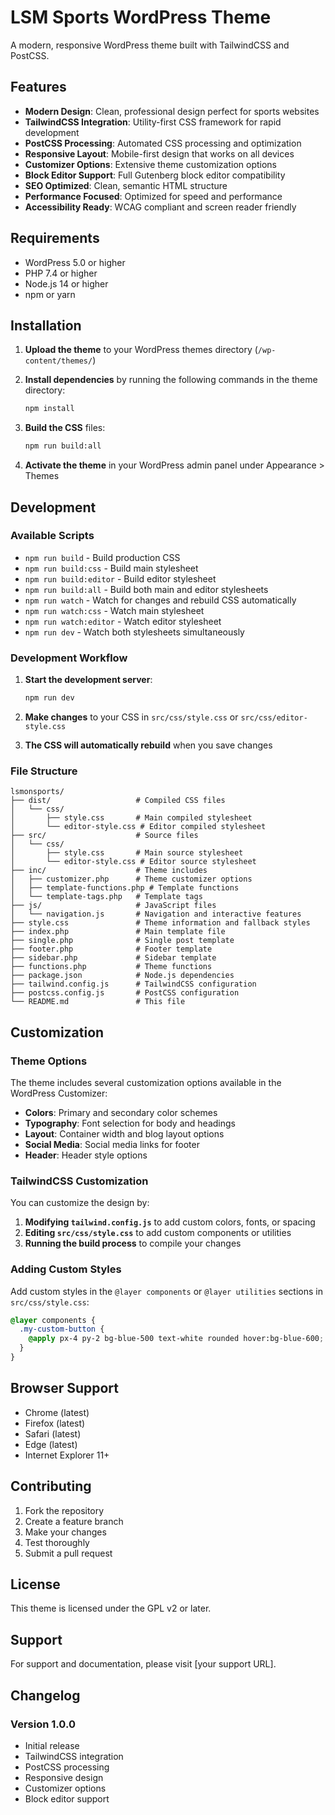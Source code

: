 # LSM Sports WordPress Theme

A modern, responsive WordPress theme built with TailwindCSS and PostCSS.

## Features

- **Modern Design**: Clean, professional design perfect for sports websites
- **TailwindCSS Integration**: Utility-first CSS framework for rapid development
- **PostCSS Processing**: Automated CSS processing and optimization
- **Responsive Layout**: Mobile-first design that works on all devices
- **Customizer Options**: Extensive theme customization options
- **Block Editor Support**: Full Gutenberg block editor compatibility
- **SEO Optimized**: Clean, semantic HTML structure
- **Performance Focused**: Optimized for speed and performance
- **Accessibility Ready**: WCAG compliant and screen reader friendly

## Requirements

- WordPress 5.0 or higher
- PHP 7.4 or higher
- Node.js 14 or higher
- npm or yarn

## Installation

1. **Upload the theme** to your WordPress themes directory (`/wp-content/themes/`)

2. **Install dependencies** by running the following commands in the theme directory:
   ```bash
   npm install
   ```

3. **Build the CSS** files:
   ```bash
   npm run build:all
   ```

4. **Activate the theme** in your WordPress admin panel under Appearance > Themes

## Development

### Available Scripts

- `npm run build` - Build production CSS
- `npm run build:css` - Build main stylesheet
- `npm run build:editor` - Build editor stylesheet
- `npm run build:all` - Build both main and editor stylesheets
- `npm run watch` - Watch for changes and rebuild CSS automatically
- `npm run watch:css` - Watch main stylesheet
- `npm run watch:editor` - Watch editor stylesheet
- `npm run dev` - Watch both stylesheets simultaneously

### Development Workflow

1. **Start the development server**:
   ```bash
   npm run dev
   ```

2. **Make changes** to your CSS in `src/css/style.css` or `src/css/editor-style.css`

3. **The CSS will automatically rebuild** when you save changes

### File Structure

```
lsmonsports/
├── dist/                   # Compiled CSS files
│   └── css/
│       ├── style.css       # Main compiled stylesheet
│       └── editor-style.css # Editor compiled stylesheet
├── src/                    # Source files
│   └── css/
│       ├── style.css       # Main source stylesheet
│       └── editor-style.css # Editor source stylesheet
├── inc/                    # Theme includes
│   ├── customizer.php      # Theme customizer options
│   ├── template-functions.php # Template functions
│   └── template-tags.php   # Template tags
├── js/                     # JavaScript files
│   └── navigation.js       # Navigation and interactive features
├── style.css               # Theme information and fallback styles
├── index.php               # Main template file
├── single.php              # Single post template
├── footer.php              # Footer template
├── sidebar.php             # Sidebar template
├── functions.php           # Theme functions
├── package.json            # Node.js dependencies
├── tailwind.config.js      # TailwindCSS configuration
├── postcss.config.js       # PostCSS configuration
└── README.md               # This file
```

## Customization

### Theme Options

The theme includes several customization options available in the WordPress Customizer:

- **Colors**: Primary and secondary color schemes
- **Typography**: Font selection for body and headings
- **Layout**: Container width and blog layout options
- **Social Media**: Social media links for footer
- **Header**: Header style options

### TailwindCSS Customization

You can customize the design by:

1. **Modifying `tailwind.config.js`** to add custom colors, fonts, or spacing
2. **Editing `src/css/style.css`** to add custom components or utilities
3. **Running the build process** to compile your changes

### Adding Custom Styles

Add custom styles in the `@layer components` or `@layer utilities` sections in `src/css/style.css`:

```css
@layer components {
  .my-custom-button {
    @apply px-4 py-2 bg-blue-500 text-white rounded hover:bg-blue-600;
  }
}
```

## Browser Support

- Chrome (latest)
- Firefox (latest)
- Safari (latest)
- Edge (latest)
- Internet Explorer 11+

## Contributing

1. Fork the repository
2. Create a feature branch
3. Make your changes
4. Test thoroughly
5. Submit a pull request

## License

This theme is licensed under the GPL v2 or later.

## Support

For support and documentation, please visit [your support URL].

## Changelog

### Version 1.0.0
- Initial release
- TailwindCSS integration
- PostCSS processing
- Responsive design
- Customizer options
- Block editor support
